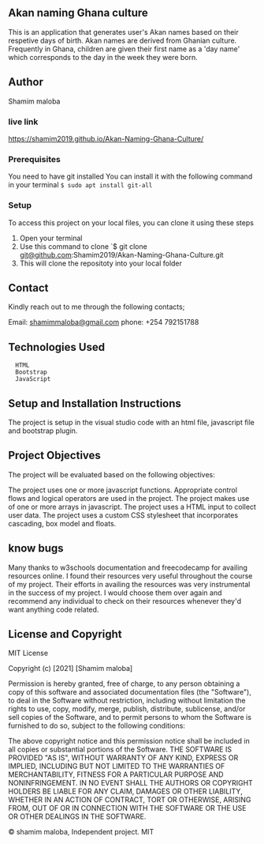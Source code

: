 ## Akan naming Ghana culture

This is an application that generates user's Akan names based on their respetive days of birth. Akan names are derived from Ghanian culture. Frequently in Ghana, children are given their first name as a 'day name' which corresponds to the day in the week they were born.


  ## Author
   Shamim maloba
### live link
   https://shamim2019.github.io/Akan-Naming-Ghana-Culture/
   ### Prerequisites

You need to have git installed
You can install it with the following command in your terminal
`$ sudo apt install git-all`
### Setup

To access this project on your local files, you can clone it using these steps
1. Open your terminal
1. Use this command to clone `$ git clone  git@github.com:Shamim2019/Akan-Naming-Ghana-Culture.git
1. This will clone the repositoty into your local folder
 
## Contact
Kindly reach out to me through the following contacts;

Email: shamimmaloba@gmail.com
phone: +254 792151788
 
 ##  Technologies Used   
      HTML
      Bootstrap
      JavaScript
 
   ## Setup and Installation Instructions
The project is setup in the visual studio code with an html file, javascript file and bootstrap plugin.

   ##  Project Objectives
The project will be evaluated based on the following objectives:

The project uses one or more javascript functions.
Appropriate control flows and logical operators are used in the project.
The project makes use of one or more arrays in javascript.
The project uses a HTML input to collect user data.
The project uses a custom CSS stylesheet that incorporates cascading, box model and floats.

  
  ## know bugs

Many thanks to w3schools documentation and freecodecamp for availing resources online. I found their resources very useful throughout the course of my project. Their efforts in availing the resources was very instrumental in the success of my project. I would choose them over again and recommend any individual to check on their resources whenever they'd want anything code related.


   ## License and Copyright
MIT License

Copyright (c) [2021] [Shamim maloba]

Permission is hereby granted, free of charge, to any person obtaining a copy of this software and associated documentation files (the "Software"), to deal in the Software without restriction, including without limitation the rights to use, copy, modify, merge, publish, distribute, sublicense, and/or sell copies of the Software, and to permit persons to whom the Software is furnished to do so, subject to the following conditions:

The above copyright notice and this permission notice shall be included in all copies or substantial portions of the Software.
THE SOFTWARE IS PROVIDED "AS IS", WITHOUT WARRANTY OF ANY KIND, EXPRESS OR IMPLIED, INCLUDING BUT NOT LIMITED TO THE WARRANTIES OF MERCHANTABILITY, FITNESS FOR A PARTICULAR PURPOSE AND NONINFRINGEMENT. IN NO EVENT SHALL THE AUTHORS OR COPYRIGHT HOLDERS BE LIABLE FOR ANY CLAIM, DAMAGES OR OTHER LIABILITY, WHETHER IN AN ACTION OF CONTRACT, TORT OR OTHERWISE, ARISING FROM, OUT OF OR IN CONNECTION WITH THE SOFTWARE OR THE USE OR OTHER DEALINGS IN THE SOFTWARE.

© shamim maloba, Independent project. MIT
